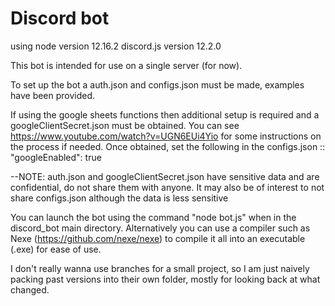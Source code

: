 # Discord bot

using
node version 12.16.2
discord.js version 12.2.0


This bot is intended for use on a single server (for now).


To set up the bot a auth.json  and configs.json must be made, examples have been provided.

If using the google sheets functions then additional setup is required and a googleClientSecret.json must be obtained.
You can see https://www.youtube.com/watch?v=UGN6EUi4Yio  for some instructions on the process if needed.
Once obtained, set the following in the configs.json ::   "googleEnabled": true

--NOTE: auth.json and googleClientSecret.json  have sensitive data and are confidential, do not share them with anyone.  It may also be of interest to not share configs.json  although the data is less sensitive


You can launch the bot using the command "node bot.js" when in the discord_bot main directory.
Alternatively you can use a compiler such as Nexe (https://github.com/nexe/nexe) to compile it all into an executable (.exe) for ease of use.



I don't really wanna use branches for a small project, so I am just naively packing past versions into their own folder, mostly for looking back at what changed.
